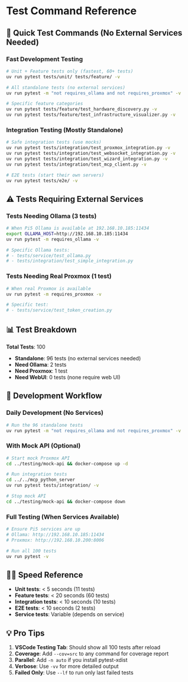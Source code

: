 # Test Command Reference

## 🚀 Quick Test Commands (No External Services Needed)

### Fast Development Testing
```bash
# Unit + Feature tests only (fastest, 60+ tests)
uv run pytest tests/unit/ tests/feature/ -v

# All standalone tests (no external services)
uv run pytest -m "not requires_ollama and not requires_proxmox" -v

# Specific feature categories
uv run pytest tests/feature/test_hardware_discovery.py -v
uv run pytest tests/feature/test_infrastructure_visualizer.py -v
```

### Integration Testing (Mostly Standalone)
```bash
# Safe integration tests (use mocks)
uv run pytest tests/integration/test_proxmox_integration.py -v
uv run pytest tests/integration/test_websocket_integration.py -v  
uv run pytest tests/integration/test_wizard_integration.py -v
uv run pytest tests/integration/test_mcp_client.py -v

# E2E tests (start their own servers)
uv run pytest tests/e2e/ -v
```

## ⚠️ Tests Requiring External Services

### Tests Needing Ollama (3 tests)
```bash
# When Pi5 Ollama is available at 192.168.10.185:11434
export OLLAMA_HOST=http://192.168.10.185:11434
uv run pytest -m requires_ollama -v

# Specific Ollama tests:
# - tests/service/test_ollama.py
# - tests/integration/test_simple_integration.py
```

### Tests Needing Real Proxmox (1 test)
```bash
# When real Proxmox is available
uv run pytest -m requires_proxmox -v

# Specific test:
# - tests/service/test_token_creation.py
```

## 📊 Test Breakdown

**Total Tests**: 100
- **Standalone**: 96 tests (no external services needed)
- **Need Ollama**: 2 tests  
- **Need Proxmox**: 1 test
- **Need WebUI**: 0 tests (none require web UI)

## 🎯 Development Workflow

### Daily Development (No Services)
```bash
# Run the 96 standalone tests
uv run pytest -m "not requires_ollama and not requires_proxmox" -v
```

### With Mock API (Optional) 
```bash
# Start mock Proxmox API
cd ../testing/mock-api && docker-compose up -d

# Run integration tests
cd ../../mcp_python_server
uv run pytest tests/integration/ -v

# Stop mock API
cd ../testing/mock-api && docker-compose down
```

### Full Testing (When Services Available)
```bash
# Ensure Pi5 services are up
# Ollama: http://192.168.10.185:11434
# Proxmox: http://192.168.10.200:8006

# Run all 100 tests
uv run pytest -v
```

## 🏃‍♂️ Speed Reference

- **Unit tests**: < 5 seconds (11 tests)
- **Feature tests**: < 20 seconds (60 tests)  
- **Integration tests**: < 10 seconds (10 tests)
- **E2E tests**: < 10 seconds (2 tests)
- **Service tests**: Variable (depends on service)

## 💡 Pro Tips

1. **VSCode Testing Tab**: Should show all 100 tests after reload
2. **Coverage**: Add `--cov=src` to any command for coverage report
3. **Parallel**: Add `-n auto` if you install pytest-xdist
4. **Verbose**: Use `-vv` for more detailed output
5. **Failed Only**: Use `--lf` to run only last failed tests